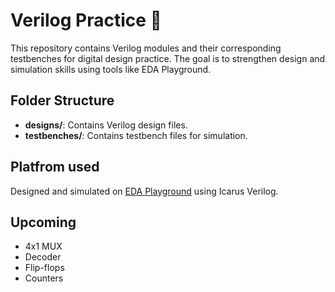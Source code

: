 # Verilog Practice 🚀

This repository contains Verilog modules and their corresponding testbenches for digital design practice. The goal is to strengthen design and simulation skills using tools like EDA Playground.

## Folder Structure

- **designs/**: Contains Verilog design files.
- **testbenches/**: Contains testbench files for simulation.

## Platfrom used
Designed and simulated on [EDA Playground](https://www.edaplayground.com/) using Icarus Verilog.

## Upcoming
- 4x1 MUX
- Decoder
- Flip-flops
- Counters
